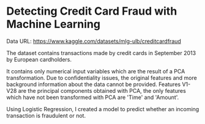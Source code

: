 # Detecting Credit Card Fraud with Machine Learning

Data URL: https://www.kaggle.com/datasets/mlg-ulb/creditcardfraud

The dataset contains transactions made by credit cards in September 2013 by European cardholders.

It contains only numerical input variables which are the result of a PCA transformation. Due to confidentiality issues, the original features and more background information about the data cannot be provided. Features V1-V28 are the principal components obtained with PCA, the only features which have not been transformed with PCA are 'Time' and 'Amount'.

Using Logistic Regression, I created a model to predict whether an incoming transaction is fraudulent or not.

